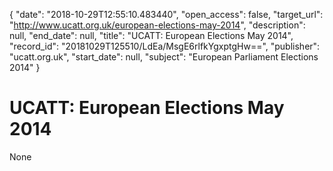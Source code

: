 {
  "date": "2018-10-29T12:55:10.483440", 
  "open_access": false, 
  "target_url": "http://www.ucatt.org.uk/european-elections-may-2014", 
  "description": null, 
  "end_date": null, 
  "title": "UCATT: European Elections May 2014", 
  "record_id": "20181029T125510/LdEa/MsgE6rlfkYgxptgHw==", 
  "publisher": "ucatt.org.uk", 
  "start_date": null, 
  "subject": "European Parliament Elections 2014"
}

# UCATT: European Elections May 2014

None